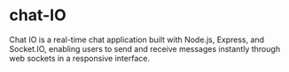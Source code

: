 # chat-IO
Chat IO is a real-time chat application built with Node.js, Express, and Socket.IO, enabling users to send and receive messages instantly through web sockets in a responsive interface.
